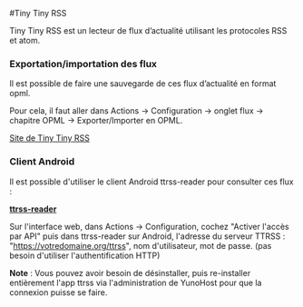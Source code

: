 #Tiny Tiny RSS

Tiny Tiny RSS est un lecteur de flux d’actualité utilisant les protocoles RSS et atom.

### Exportation/importation des flux
Il est possible de faire une sauvegarde de ces flux d’actualité en format opml.

Pour cela, il faut aller dans Actions -> Configuration -> onglet flux -> chapitre OPML -> Exporter/Importer en OPML.

[Site de Tiny Tiny RSS](http://tt-rss.org/redmine/projects/tt-rss/wiki)

### Client Android

Il est possible d'utiliser le client Android ttrss-reader pour consulter ces flux :

**[ttrss-reader](https://f-droid.org/repository/browse/?fdfilter=rss&fdid=org.ttrssreader)**

Sur l'interface web, dans Actions -> Configuration, cochez "Activer l'accès par API"
puis dans ttrss-reader sur Android, l'adresse du serveur TTRSS : "https://votredomaine.org/ttrss", nom d'utilisateur, mot de passe. (pas besoin d'utiliser l'authentification HTTP)

**Note** : Vous pouvez avoir besoin de désinstaller, puis re-installer entièrement l'app ttrss via l'administration de YunoHost pour que la connexion puisse se faire.